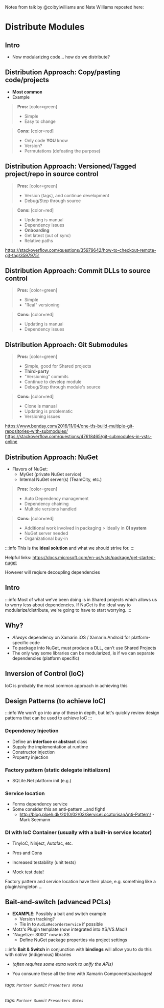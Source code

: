 Notes from talk by @colbylwilliams and Nate Williams reposted here:

# Distribute Modules

## Intro

- Now modularizing code... how do we distribute?

## Distribution Approach: Copy/pasting code/projects

- **Most common**
- Example

> **Pros:** [color=green]
> - Simple
> - Easy to change

> **Cons:** [color=red]
> - Only code **YOU** know
> - Version?
> - Permutations (defeating the purpose)



## Distribution Approach: Versioned/Tagged project/repo in source control

> **Pros:** [color=green]
> - Version (tags), and continue development
> - Debug/Step through source

> **Cons:** [color=red]
> - Updating is manual
> - Dependency issues
> - **Onboarding**
> - Get latest (out of sync)
> - Relative paths

https://stackoverflow.com/questions/35979642/how-to-checkout-remote-git-tag/35979751

## Distribution Approach: Commit DLLs to source control

> **Pros:** [color=green]
> - Simple
> - "Real" versioning

> **Cons:** [color=red]
> - Updating is manual
> - Dependency issues



## Distribution Approach: Git Submodules

> **Pros:** [color=green]
> - Simple, good for Shared projects
> - **Third-party**
> - "Versioning" commits 
> - Continue to develop module 
> - Debug/Step through module's source

> **Cons:** [color=red]
> - Clone is manual
> - Updating is problematic 
> - Versioning issues

https://www.benday.com/2016/11/04/one-tfs-build-multiple-git-repositories-with-submodules/
https://stackoverflow.com/questions/47618465/git-submodules-in-vsts-online


## Distribution Approach: NuGet

- Flavors of NuGet:
    - MyGet (private NuGet service)
    - Internal NuGet server(s) (TeamCity, etc.)


> **Pros:** [color=green]
> - Auto Dependency management
> - Dependency chaining
> - Multiple versions handled

> **Cons:** [color=red]
> - Additional work involved in packaging
    > Ideally in **CI system**
> - NuGet server needed
> - Organizational buy-in


:::info
This is the **ideal solution** and what we should strive for.
:::

Helpful links:
https://docs.microsoft.com/en-us/vsts/package/get-started-nuget

However will reqiure decoupling dependencies
## Intro

:::info
Most of what we've been doing is in Shared projects which allows us to worry less about dependencies.
If NuGet is the ideal way to modularize/distribute, we're going to have to start worrying.
:::


## Why?

- _Always_ dependency on Xamarin.iOS / Xamarin.Android for platform-specific code
- To package into NuGet, must produce a DLL, can't use Shared Projects
- The only way some libraries can be modularized, is if we can separate dependencies (platform specific)


## Inversion of Control (IoC)
IoC is probably the most common approach in achieving this

## Design Patterns (to achieve IoC)

:::info
We won't go into any of these in depth, but let's quickly review design patterns that can be used to achieve IoC
:::

### Dependency Injection

- Define an **interface or abstract** class
- Supply the implementation at runtime
- Constructor injection
- Property injection


### Factory pattern (static delegate initializers)
- SQLite.Net platform init (e.g.)


### Service location
- Forms dependency service
- Some consider this an anti-pattern...and fight!
    - http://blog.ploeh.dk/2010/02/03/ServiceLocatorisanAnti-Pattern/ - Mark Seemann


### DI with IoC Container (usually with a built-in service locator)
- TinyIoC, Ninject, Autofac, etc.
- Pros and Cons

- Increased testability (unit tests)
- Mock test data!
	
Factory pattern and service location have their place, e.g. something like a plugin/singleton
...

## Bait-and-switch (advanced PCLs) 


- **EXAMPLE**: Possibly a bait and switch example
    - Version tracking?
    - Tie in to `AudioRecorderService` if possible
- Motz's Plugin template (now integrated into XS/VS.Mac!)
- "Nugetizer 3000" now in XS
    - Define NuGet package properties via project settings

:::info
**Bait & Switch** in conjunction with **bindings** will allow you to do this with _native_ (indigenous) libraries

- _(often requires some extra work to unify the APIs)_

- You consume these all the time with Xamarin Components/packages!

###### tags: `Partner Summit` `Presenters Notes`



[0]:https://github.com/xamarin/XamarinComponents
[10]:https://hackmd.io/s/rJtF2ep8e
[11]:https://hackmd.io/KzCGEYAYDMDYGYC0AOARpALIjz6ReqIgJwCm08sATMeBsBqkA===?both "edit"


###### tags: `Partner Summit` `Presenters Notes`
